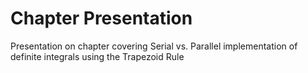 # Chapter Presentation
Presentation on chapter covering Serial vs. Parallel implementation of
definite integrals using the Trapezoid Rule

